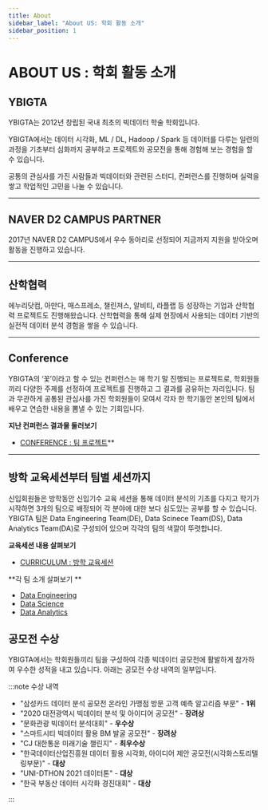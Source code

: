 ```yaml
---
title: About
sidebar_label: "About US: 학회 활동 소개"
sidebar_position: 1
---
```


# ABOUT US : 학회 활동 소개

## YBIGTA

YBIGTA는 2012년 창립된 국내 최초의 빅데이터 학술 학회입니다.

YBIGTA에서는 데이터 시각화, ML / DL, Hadoop / Spark 등 데이터를 다루는 일련의 과정을 기초부터 심화까지 공부하고 프로젝트와 공모전을 통해 경험해 보는 경험을 할 수 있습니다.

공통의 관심사를 가진 사람들과 빅데이터와 관련된 스터디, 컨퍼런스를 진행하며 실력을 쌓고 학업적인 고민을 나눌 수 있습니다.

---

## NAVER D2 CAMPUS PARTNER

2017년 NAVER D2 CAMPUS에서 우수 동아리로 선정되어 지금까지 지원을 받아오며 활동을 진행하고 있습니다.

---

## 산학협력

에누리닷컴, 아만다, 매스프레소, 챌린져스, 알비티, 라플랩 등 성장하는 기업과 산학협력 프로젝트도 진행해왔습니다. 산학협력을 통해 실제 현장에서 사용되는 데이터 기반의 실전적 데이터 분석 경험을 쌓을 수 있습니다.

---

## Conference

YBIGTA의 ‘꽃’이라고 할 수 있는 컨퍼런스는 매 학기 말 진행되는 프로젝트로, 학회원들끼리 다양한 주제를 선정하여 프로젝트를 진행하고 그 결과를 공유하는 자리입니다. 팀과 무관하게 공통된 관심사를 가진 학회원들이 모여서 각자 한 학기동안 본인의 팀에서 배우고 연습한 내용을 뽐낼 수 있는 기회입니다.

**지난 컨퍼런스 결과물 둘러보기**

- [CONFERENCE : 팀 프로젝트](https://www.notion.so/CONFERENCE-251c8a4ace824282bff3dca58fbfdcdf)\*\*

---

## 방학 교육세션부터 팀별 세션까지

신입회원들은 방학동안 신입기수 교육 세션을 통해 데이터 분석의 기초를 다지고 학기가 시작하면 3개의 팀으로 배정되어 각 분야에 대한 보다 심도있는 공부를 할 수 있습니다. YBIGTA 팀은 Data Engineering Team(DE), Data Scinece Team(DS), Data Analytics Team(DA)로 구성되어 있으며 각각의 팀의 색깔이 뚜렷합니다.

**교육세션 내용 살펴보기**

- [CURRICULUM : 방학 교육세션](https://www.notion.so/CURRICULUM-673db87955f741f98322ebc48469b9a8)

\*\*각 팀 소개 살펴보기 \*\*

- [Data Engineering](https://www.notion.so/Data-Engineering-8f409b5a6e864304b131a3704cfb6b75)
- [Data Science](https://www.notion.so/Data-Science-378f3007a69f4021ae50f77b5d9597c3)
- [Data Analytics](https://www.notion.so/Data-Analytics-fe170ae85e5441d4bd7ef73f1cee0ab3)

## 공모전 수상

YBIGTA에서는 학회원들끼리 팀을 구성하여 각종 빅데이터 공모전에 활발하게 참가하여 우수한 성적을 내고 있습니다. 아래는 공모전 수상 내역의 일부입니다.

:::note 수상 내역

- "삼성카드 데이터 분석 공모전 온라인 가맹점 방문 고객 예측 알고리즘 부문" - **1위**
- "2020 대전광역시 빅데이터 분석 및 아이디어 공모전" - **장려상**
- "문화관광 빅데이터 분석대회" - **우수상**
- "스마트시티 빅데이터 활용 BM 발굴 공모전" - **장려상**
- "CJ 대한통운 미래기술 챌린지" - **최우수상**
- "한국데이터산업진흥원 데이터 활용 시각화, 아이디어 제안 공모전(시각화스토리텔링부문)" - **대상**
- "UNI-DTHON 2021 데이터톤" - **대상**
- "한국 부동산 데이터 시각화 경진대회" - **대상**

:::
